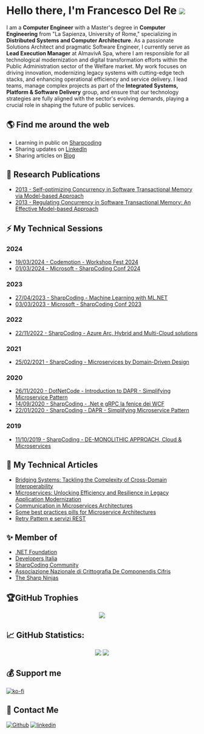# Hello there, I'm Francesco Del Re ![](https://komarev.com/ghpvc/?username=engineering87)
I am a **Computer Engineer** with a Master's degree in **Computer Engineering** from "La Sapienza, University of Rome," specializing in **Distributed Systems and Computer Architecture**. 
As a passionate Solutions Architect and pragmatic Software Engineer, I currently serve as **Lead Execution Manager** at AlmavivA Spa, where I am responsible for all technological modernization and digital transformation efforts within the Public Administration sector of the Welfare market. My work focuses on driving innovation, modernizing legacy systems with cutting-edge tech stacks, and enhancing operational efficiency and service delivery. I lead teams, manage complex projects as part of the **Integrated Systems, Platform & Software Delivery** group, and ensure that our technology strategies are fully aligned with the sector's evolving demands, playing a crucial role in shaping the future of public services.

## 🌎 Find me around the web

- Learning in public on <a href="https://www.sharpcoding.it/" target="_blank">Sharpcoding</a>
- Sharing updates on <a href="https://www.linkedin.com/in/francesco-delre/">LinkedIn</a>
- Sharing articles on <a href="https://engineering87.github.io/">Blog</a>

## 📝 Research Publications
- <a href="https://users.diag.uniroma1.it/~biblioteca/en/node/5952" target="_blank">2013 - Self-optimizing Concurrency in Software Transactional Memory via Model-based Approach</a>
- <a href="https://ieeexplore.ieee.org/document/6676490" target="_blank">2013 - Regulating Concurrency in Software Transactional Memory: An Effective Model-based Approach</a>

## ⚡ My Technical Sessions

### 2024
- <a href="https://github.com/engineering87/CodemotionWorkshopFest-2024/blob/main/README.md">19/03/2024 - Codemotion - Workshop Fest 2024</a>
- <a href="https://github.com/engineering87/TechnicalSessions/blob/main/Conference/SharpCoding2024.md">01/03/2024 - Microsoft - SharpCoding Conf 2024</a>

### 2023
- <a href="https://github.com/engineering87/TechnicalSessions/blob/main/SharpCoding/2023-04-27.md">27/04/2023 - SharpCoding - Machine Learning with ML.NET</a>
- <a href="https://github.com/engineering87/TechnicalSessions/blob/main/Conference/SharpCoding2023.md">03/03/2023 - Microsoft - SharpCoding Conf 2023</a>

### 2022
- <a href="https://github.com/engineering87/TechnicalSessions/blob/main/SharpCoding/2022-11-22.md">22/11/2022 - SharpCoding - Azure Arc, Hybrid and Multi-Cloud solutions</a>

### 2021
- <a href="https://github.com/engineering87/TechnicalSessions/blob/main/SharpCoding/2021-02-25.md">25/02/2021 - SharpCoding - Microservices by Domain-Driven Design</a>

### 2020
- <a href="https://github.com/engineering87/TechnicalSessions/blob/main/DotNetCode/2020-11-26.md">26/11/2020 - DotNetCode - Introduction to DAPR - Simplifying Microservice Pattern</a>
- <a href="https://github.com/engineering87/TechnicalSessions/blob/main/SharpCoding/2020-04-09.md">14/09/2020 - SharpCoding - .Net e gRPC la fenice dei WCF</a>
- <a href="https://github.com/engineering87/TechnicalSessions/blob/main/SharpCoding/2020-01-22.md">22/01/2020 - SharpCoding - DAPR - Simplifying Microservice Pattern</a>

### 2019
- <a href="https://github.com/engineering87/TechnicalSessions/blob/main/SharpCoding/2019-10-11.md">11/10/2019 - SharpCoding - DE-MONOLITHIC APPROACH, Cloud & Microservices</a>

## 📝 My Technical Articles
* [Bridging Systems: Tackling the Complexity of Cross-Domain Interoperability](https://www.codemotion.com/magazine/backend/software-architecture/cross-domain-interoperability/)
* [Microservices: Unlocking Efficiency and Resilience in Legacy Application Modernization](https://www.codemotion.com/magazine/microservices/microservices-unlocking-efficiency-and-resilience-in-legacy-application-modernization/)
* [Communication in Microservices Architectures](https://sharpcoding.medium.com/communication-in-microservices-architectures-3eb2e00b556f)
* [Some best practices pills for Microservice Architectures](https://sharpcoding.medium.com/some-best-practices-pills-for-microservice-architectures-51b35eead7ce)
* [Retry Pattern e servizi REST](https://sharpcoding.medium.com/retry-pattern-e-servizi-rest-10e590f9369e)

## ✨ Member of
* [.NET Foundation](https://dotnetfoundation.org/)
* [Developers Italia](https://github.com/italia)
* [SharpCoding Community](http://www.sharpcoding.it/)
* [Associazione Nazionale di Crittografia De Componendis Cifris](https://www.decifris.it/)
* [The Sharp Ninjas](https://github.com/thesharpninjas)

## 🏆GitHub Trophies
<p align="center" style="witdh:100%">
  <img src="https://github-profile-trophy.vercel.app/?username=engineering87&theme=onedark&no-frame=false&no-bg=false&margin-w=4&row=1" />
</p>

## 📈 GitHub Statistics:
<p align="center">
 <img src="https://github-readme-stats.vercel.app/api?username=engineering87&theme=onedark&hide_border=false&include_all_commits=false&count_private=true" />
 <img src="https://github-readme-streak-stats.herokuapp.com/?user=engineering87&theme=onedark&hide_border=false" />
</p>

## 💰 Support me
[![ko-fi](https://ko-fi.com/img/githubbutton_sm.svg)](https://ko-fi.com/engineering87)

## 💌 Contact Me
[<img alt="Github" src="https://img.shields.io/badge/GitHub-%2312100E.svg?&style=for-the-badge&logo=Github&logoColor=white" />](https://github.com/engineering87)
[<img alt="linkedin" src="https://img.shields.io/badge/linkedin-%230077B5.svg?&style=for-the-badge&logo=linkedin&logoColor=white" />](https://linkedin.com/in/francesco-delre)
